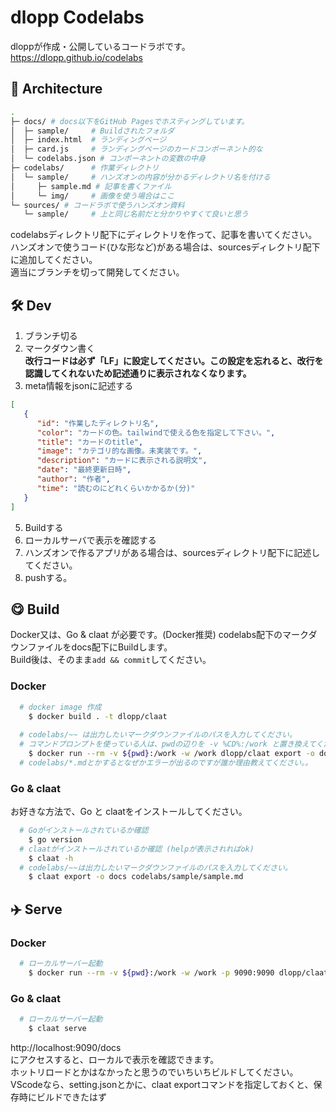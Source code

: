 # dlopp Codelabs

dloppが作成・公開しているコードラボです。  
https://dlopp.github.io/codelabs

## 🎄 Architecture
```bash
.
├─ docs/ # docs以下をGitHub Pagesでホスティングしています。
│  ├─ sample/     # Buildされたフォルダ
│  ├─ index.html  # ランディングページ
│  ├─ card.js     # ランディングページのカードコンポーネント的な
│  └─ codelabs.json # コンポーネントの変数の中身
├─ codelabs/      # 作業ディレクトリ
│  └─ sample/     # ハンズオンの内容が分かるディレクトリ名を付ける
│     ├─ sample.md # 記事を書くファイル
│     └─ img/     # 画像を使う場合はここ
└─ sources/ # コードラボで使うハンズオン資料
   └─ sample/     # 上と同じ名前だと分かりやすくて良いと思う

```
codelabsディレクトリ配下にディレクトリを作って、記事を書いてください。  
ハンズオンで使うコード(ひな形など)がある場合は、sourcesディレクトリ配下に追加してください。  
適当にブランチを切って開発してください。

## 🛠️ Dev
1. ブランチ切る
2. マークダウン書く  
   **改行コードは必ず「LF」に設定してください。この設定を忘れると、改行を認識してくれないため記述通りに表示されなくなります。**
3. meta情報をjsonに記述する
```json
[ 
   {
      "id": "作業したディレクトリ名",
      "color": "カードの色。tailwindで使える色を指定して下さい。",
      "title": "カードのtitle",
      "image": "カテゴリ的な画像。未実装です。",
      "description": "カードに表示される説明文",
      "date": "最終更新日時",
      "author": "作者",
      "time": "読むのにどれくらいかかるか(分)"
   }
]
```
5. Buildする
6. ローカルサーバで表示を確認する
7. ハンズオンで作るアプリがある場合は、sourcesディレクトリ配下に記述してください。
8. pushする。

## 😋 Build
Docker又は、Go & claat が必要です。(Docker推奨)
codelabs配下のマークダウンファイルをdocs配下にBuildします。  
Build後は、そのまま`add && commit`してください。

### Docker
```bash
  # docker image 作成
    $ docker build . -t dlopp/claat
  
  # codelabs/~~ は出力したいマークダウンファイルのパスを入力してください。
  # コマンドプロンプトを使っている人は、pwdの辺りを -v %CD%:/work と置き換えてください。
    $ docker run --rm -v ${pwd}:/work -w /work dlopp/claat export -o docs codelabs/sample/sample.md
  # codelabs/*.mdとかするとなぜかエラーが出るのですが誰か理由教えてください。。
```

### Go & claat  
お好きな方法で、Go と claatをインストールしてください。
```bash
  # Goがインストールされているか確認
    $ go version
  # claatがインストールされているか確認 (helpが表示されればok)
    $ claat -h
  # codelabs/~~は出力したいマークダウンファイルのパスを入力してください。
    $ claat export -o docs codelabs/sample/sample.md
```

## ✈️ Serve  

### Docker
```bash
  # ローカルサーバー起動
    $ docker run --rm -v ${pwd}:/work -w /work -p 9090:9090 dlopp/claat serve -addr 0.0.0.0:9090
```

### Go & claat
```bash
  # ローカルサーバー起動
    $ claat serve
```

http://localhost:9090/docs  
にアクセスすると、ローカルで表示を確認できます。  
ホットリロードとかはなかったと思うのでいちいちビルドしてください。  
VScodeなら、setting.jsonとかに、claat exportコマンドを指定しておくと、保存時にビルドできたはず
